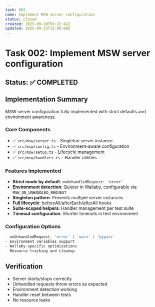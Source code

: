 ```yaml
---
task: 002
name: Implement MSW server configuration
status: closed
created: 2025-09-20T03:22:42Z
updated: 2025-09-23T15:00:00Z
---
```


# Task 002: Implement MSW server configuration

## Status: ✅ COMPLETED

## Implementation Summary

MSW server configuration fully implemented with strict defaults and environment
awareness.

### Core Components

- ✅ `src/msw/server.ts` - Singleton server instance
- ✅ `src/msw/config.ts` - Environment-aware configuration
- ✅ `src/msw/setup.ts` - Lifecycle management
- ✅ `src/msw/handlers.ts` - Handler utilities

### Features Implemented

- **Strict mode by default**: `onUnhandledRequest: 'error'`
- **Environment detection**: Quieter in Wallaby, configurable via
  `MSW_ON_UNHANDLED_REQUEST`
- **Singleton pattern**: Prevents multiple server instances
- **Full lifecycle**: beforeAll/afterEach/afterAll hooks
- **Suite-scoped helpers**: Handler management per test suite
- **Timeout configuration**: Shorter timeouts in test environment

### Configuration Options

```typescript
- onUnhandledRequest: 'error' | 'warn' | 'bypass'
- Environment variables support
- Wallaby-specific optimizations
- Resource tracking and cleanup
```

## Verification

- Server starts/stops correctly
- Unhandled requests throw errors as expected
- Environment detection working
- Handler reset between tests
- No resource leaks
